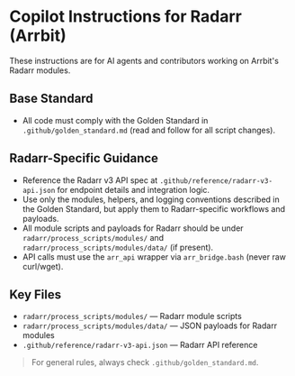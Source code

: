 # Copilot Instructions for Radarr (Arrbit)

These instructions are for AI agents and contributors working on Arrbit's Radarr modules.

## Base Standard

- All code must comply with the Golden Standard in `.github/golden_standard.md` (read and follow for all script changes).

## Radarr-Specific Guidance

- Reference the Radarr v3 API spec at `.github/reference/radarr-v3-api.json` for endpoint details and integration logic.
- Use only the modules, helpers, and logging conventions described in the Golden Standard, but apply them to Radarr-specific workflows and payloads.
- All module scripts and payloads for Radarr should be under `radarr/process_scripts/modules/` and `radarr/process_scripts/modules/data/` (if present).
- API calls must use the `arr_api` wrapper via `arr_bridge.bash` (never raw curl/wget).

## Key Files

- `radarr/process_scripts/modules/` — Radarr module scripts
- `radarr/process_scripts/modules/data/` — JSON payloads for Radarr modules
- `.github/reference/radarr-v3-api.json` — Radarr API reference

> For general rules, always check `.github/golden_standard.md`.

